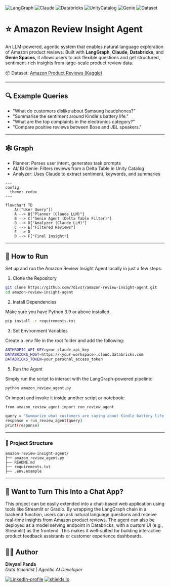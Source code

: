 ![LangGraph](https://img.shields.io/badge/LLM_Orchestration-LangGraph-blueviolet)
![Claude](https://img.shields.io/badge/LLM-Claude_3.7-9cf)
![Databricks](https://img.shields.io/badge/Platform-Databricks-orange)
![UnityCatalog](https://img.shields.io/badge/Data%20Access-Unity_Catalog-green)
![Genie](https://img.shields.io/badge/AI/BI-Genie_Spaces-ff69b4)
![Dataset](https://img.shields.io/badge/Dataset-Kaggle-yellow)


# ⭐ Amazon Review Insight Agent

An LLM-powered, agentic system that enables natural language exploration of Amazon product reviews. Built with **LangGraph**, **Claude**, **Databricks**, and **Genie Spaces**, it allows users to ask flexible questions and get structured, sentiment-rich insights from large-scale product review data.

📦 Dataset: [Amazon Product Reviews (Kaggle)](https://www.kaggle.com/datasets/datafiniti/consumer-reviews-of-amazon-products)

---

## 🔍 Example Queries

- "What do customers dislike about Samsung headphones?"
- "Summarise the sentiment around Kindle's battery life."
- "What are the top complaints in the electronics category?"
- "Compare positive reviews between Bose and JBL speakers."

---

## 🕸️ Graph
- Planner: Parses user intent, generates task prompts
- AI/ BI Genie: Filters reviews from a Delta Table in Unity Catalog
- Analyzer: Uses Claude to extract sentiment, keywords, and summaries

```mermaid
---
config:
  theme: redux
---

flowchart TD
    A(["User Query"])
    A --> B{"Planner (Claude LLM)"}
    B --> C["Genie Agent (Delta Table Filter)"]
    B --> D["Analyzer (Claude LLM)"]
    C --> E["Filtered Reviews"]
    E --> D
    D --> F["Final Insight"]
```

---

## 🚀 How to Run
Set up and run the Amazon Review Insight Agent locally in just a few steps:

1. Clone the Repository
  ```bash
  git clone https://github.com/7divs7/amazon-review-insight-agent.git
  cd amazon-review-insight-agent
  ```
2. Install Dependencies

  Make sure you have Python 3.9 or above installed.
  ```bash
  pip install -r requirements.txt
  ```

3. Set Environment Variables

  Create a .env file in the root folder and add the following:
  ```bash
  ANTHROPIC_API_KEY=your_claude_api_key
  DATABRICKS_HOST=https://<your-workspace>.cloud.databricks.com
  DATABRICKS_TOKEN=your_personal_access_token
  ```

5. Run the Agent

  Simply run the script to interact with the LangGraph-powered pipeline:
  ```bash
  python amazon_review_agent.py
  ```
  
  Or import and invoke it inside another script or notebook:
  ```bash
  from amazon_review_agent import run_review_agent
  
  query = "Summarize what customers are saying about Kindle battery life."
  response = run_review_agent(query)
  print(response)
  ```

---

### 📁 Project Structure

```vbnet
amazon-review-insight-agent/
├── amazon_review_agent.py
├── README.md
├── requirements.txt
├── .env.example
```

---

## 💬 Want to Turn This Into a Chat App?
This project can be easily extended into a chat-based web application using tools like Streamlit or Gradio. By wrapping the LangGraph chain in a backend function, users can ask natural language questions and receive real-time insights from Amazon product reviews. The agent can also be deployed as a model serving endpoint in Databricks, with a custom UI (e.g., Streamlit) as the frontend. This makes it well-suited for building interactive product feedback assistants or customer experience dashboards.

## 🙋‍♀️ Author
**Divyani Panda**  
_Data Scientist \| Agentic AI Developer_  

[![LinkedIn-profile](https://img.shields.io/badge/LinkedIn-Profile-teal.svg)](https://www.linkedin.com/in/divyani-panda-5a8345194/)
[![shields.io](https://img.shields.io/badge/Website-divyanipanda.com-orange)](https://www.divyanipanda.com/)

